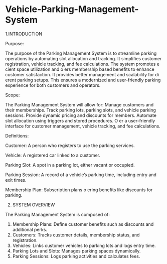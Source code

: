 # Vehicle-Parking-Management-System
 1.INTRODUCTION
 
 Purpose:
 
 The purpose of the Parking Management System is to streamline parking operations by 
automating slot allocation and tracking. It simplifies customer registration, vehicle tracking, 
and fee calculations. The system promotes e cient space utilization and o ers membership
based benefits to enhance customer satisfaction. It provides better management and 
scalability for di erent parking setups. This ensures a modernized and user-friendly parking 
experience for both customers and operators. 

Scope:

 The Parking Management System will allow for:
 Manage customers and their memberships.
 Track parking lots, parking slots, and vehicle parking sessions.
 Provide dynamic pricing and discounts for members.
 Automate slot allocation using triggers and stored procedures.
 O er a user-friendly interface for customer management, vehicle tracking, and fee 
calculations.

 Definitions:
 
 Customer: A person who registers to use the parking services.
 
 Vehicle: A registered car linked to a customer.
 
 Parking Slot: A spot in a parking lot, either vacant or occupied.
 
 Parking Session: A record of a vehicle’s parking time, including entry and exit times.
 
 Membership Plan: Subscription plans o ering benefits like discounts for parking.
 
 2. SYSTEM OVERVIEW

 The Parking Management System is composed of:

 1. Membership Plans: Define customer benefits such as discounts and additional perks.
 2. Customers: Tracks customer details, membership status, and registration.
 3. Vehicles: Links customer vehicles to parking lots and logs entry time.
4. Parking Lots and Slots: Manages parking spaces dynamically.
 5. Parking Sessions: Logs parking activities and calculates fees.

